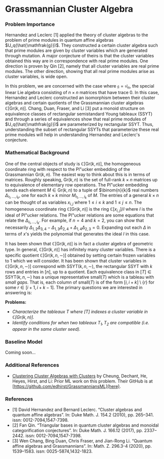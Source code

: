 # Grassmannian Cluster Algebra

### Problem Importance

Hernandez and Leclerc [1] applied the theory of cluster algebras to the problem of prime modules in quantum affine algebras $U_q(\hat{\mathfrak{g}})$. They constructed a certain cluster algebra such that prime modules are given by cluster variables which are generated through mutation. A major conjecture of theirs is that the cluster variables obtained this way are in correspondence with real prime modules. One direction is proven by Qin [2], namely that all cluster variables are real prime modules. The other direction, showing that all real prime modules arise as cluster variables, is wide open.

In this problem, we are concerned with the case where $\mathfrak{g} = \mathfrak{sl}_n$, the special linear Lie algebra consisting of $n \times n$ matrices that have trace 0. In this case, Hernandez and Leclerc constructed an isomorphism between their cluster algebras and certain quotients of the Grassmannian cluster algebras $\mathbb{C}[\text{Gr}(k,n)]$. Chang, Duan, Fraser, and Li [3] put a monoid structure on equivalence classes of rectangular semistandard Young tableaux (SSYT) and through a series of equivalences show that real prime modules of $U_q(\hat{\mathfrak{g}})$ are parameterized by rectangular SSYT. Thus, understanding the subset of rectangular SSYTs that parameterize these real prime modules will help in understanding Hernandez and Leclerc's conjecture.

### Mathematical Background
One of the central objects of study is $\mathbb{C}[\text{Gr}(k,n)]$, the homogeneous coordinate ring with respect to the Pl\"ucker embedding of the Grassmannian $\text{Gr}(k,n)$. The easiest way to think about this is in terms of matrices. Roughly speaking, $\text{Gr}(k,n)$ is the set of full-rank $k \times n$ matrices up to equivalence of elementary row operations. The Pl\"ucker embedding sends each element $M \in \text{Gr}(k,n)$ to a tuple of $\binom{n}{k}$ real numbers $\Delta_{i_1, \ldots, i_k}$, one for each $k \times k$ minor $M_{i_1, \ldots, i_k}$ of $M$. The entries of a general $k \times n$ can be thought of as variables $x_{i,j}$ where $1 \le i \le k$ and $1 \le j \le n$. The homogeneous coordinate ring $\mathbb{C}[\text{Gr}(k,n)]$ is the ring $\mathbb{C}[x_{i,j}] / I$ where $I$ is the ideal of Pl\"ucker relations. The Pl\"ucker relations are some equations that relate the $\Delta_{i_1, \ldots, i_k}$. For example, if $n = 4$ and $k = 2$, you can show that necessarily $\Delta_{1,2}\Delta_{3,4} - \Delta_{1,3}\Delta_{2,4} + \Delta_{1,4}\Delta_{2,3} = 0$. Expanding out each $\Delta$ in terms of $x$'s yields the polynomial that generates the ideal $I$ in this case. 

It has been shown that $\mathbb{C}[\text{Gr}(k,n)]$ is in fact a cluster algebra of geometric type. In general, $\mathbb{C}[\text{Gr}(k,n)]$ has infinitely many cluster variables. There is a specific quotient $\mathbb{C}[\text{Gr}(k,n, \sim)]$ obtained by setting certain frozen variables to 1 which we will consider. It has been shown that cluster variables in $\mathbb{C}[\text{Gr}(k,n,\sim)]$ correspond with $\text{SSYT}(k,n,\sim)$, the rectangular SSYT with $k$ rows and entries in $[n]$, up to a quotient. Each equivalence class in $[T] \in \text{SSYT}(k,n,\sim)$ has a unique representative $\text{small}(T)$ which is a tableau with *small gaps*. That is, each column of $\text{small}(T)$ is of the form $[i, i+k] \setminus \{r\}$ for some $r \in [i+1, i+k-1]$. The primary questions we are interested in answering is:

**Problems:**
- *Characterize the tableaux $T$ where $[T]$ indexes a cluster variable in $\mathbb{C}[\text{Gr}(k,n)]$.*
- *Identify conditions for when two tableaux $T_1, T_2$ are compatible (i.e. appear in the same cluster seed).*

### Baseline Model
Coming soon...

### Additional References
- [Clustering Cluster Algebras with Clusters](https://arxiv.org/pdf/2212.09771.pdf) by Cheung, Dechant, He, Heyes, Hirst, and Li: Prior ML work on this problem. Their GitHub is at [https://github.com/edhirst/GrassmanniansML](here).

### References
- [1] David Hernandez and Bernard Leclerc. “Cluster algebras and quantum affine algebras”. In: Duke Math. J. 154.2 (2010), pp. 265–341. issn: 0012-7094,1547-7398.
- [2] Fan Qin. “Triangular bases in quantum cluster algebras and monoidal categorification conjectures”. In: Duke Math. J. 166.12 (2017), pp. 2337–2442. issn: 0012-7094,1547-7398.
- [3] Wen Chang, Bing Duan, Chris Fraser, and Jian-Rong Li. “Quantum affine algebras and Grassmannians”. In: Math. Z. 296.3-4 (2020), pp. 1539–1583. issn: 0025-5874,1432-1823.
